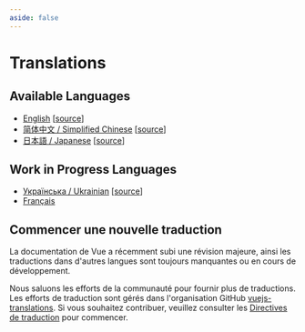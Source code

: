 ```yaml
---
aside: false
---
```


# Translations

## Available Languages

- [English](https://vuejs.org/) [[source](https://github.com/vuejs/docs)]
- [简体中文 / Simplified Chinese](https://cn.vuejs.org/) [[source](https://github.com/vuejs-translations/docs-zh-cn)]
- [日本語 / Japanese](https://ja.vuejs.org/) [[source](https://github.com/vuejs-translations/docs-ja)]

## Work in Progress Languages

- [Українська / Ukrainian](https://ua.vuejs.org) [[source](https://github.com/vuejs-translations/docs-ua)]
- [Français](https://github.com/edimitchel/docs-fr)

## Commencer une nouvelle traduction

La documentation de Vue a récemment subi une révision majeure, ainsi les traductions dans d'autres langues sont toujours manquantes ou en cours de développement.

Nous saluons les efforts de la communauté pour fournir plus de traductions. Les efforts de traduction sont gérés dans l'organisation GitHub [vuejs-translations](https://github.com/vuejs-translations/). Si vous souhaitez contribuer, veuillez consulter les [Directives de traduction](https://github.com/vuejs-translations/guidelines/blob/main/README.md) pour commencer.
